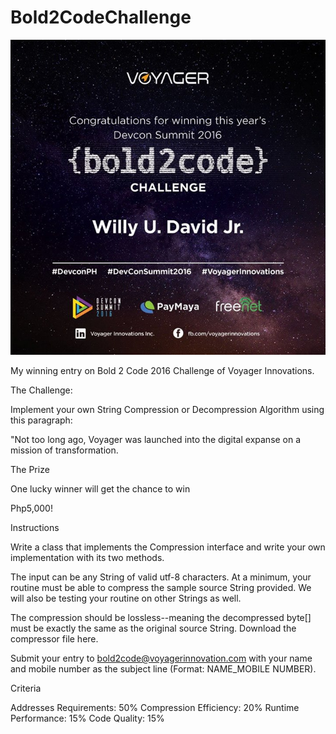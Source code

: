 # Bold2CodeChallenge

![My image](https://raw.githubusercontent.com/willydavidjr/Bold2CodeChallenge/master/15055879_1337296879627500_829322066688367990_n.jpg)

My winning entry on Bold 2 Code 2016 Challenge of Voyager Innovations.

The Challenge:

Implement your own String Compression or Decompression Algorithm using this paragraph:

"Not too long ago, Voyager was launched into the digital expanse on a mission of transformation. 

The Prize

One lucky winner will get the chance to win

Php5,000!


Instructions
 

Write a class that implements the Compression <String> interface and write your own implementation with its two methods.

The input can be any String of valid utf-8 characters.  At a minimum, your routine must be able to compress the sample source String provided. We will also be testing your routine on other Strings as well.

The compression should be lossless--meaning the decompressed byte[] must be exactly the same as the original source String. Download the compressor file here.

Submit your entry to bold2code@voyagerinnovation.com with your name and mobile number as the subject line (Format: NAME_MOBILE NUMBER).

Criteria

Addresses Requirements: 50%
Compression Efficiency: 20%
Runtime Performance: 15%
Code Quality: 15%

